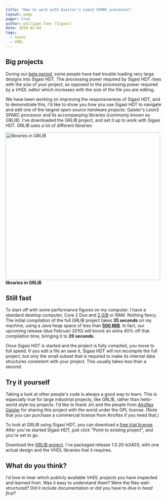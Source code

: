 ```yaml
---
title: "How to work with Gaisler's Leon3 SPARC processor"
layout: page 
pager: true
author: philippe.faes (Sigasi)
date: 2010-02-04
tags: 
  - howto
  - VHDL
---
```

<div class="content">
<h2>Big projects</h2><p>During our <a href="/publicbeta">beta period</a>, some people have had trouble loading very large designs into Sigasi HDT. The processing power required by Sigasi HDT rises with the size of your project, as opposed to the processing power required by a <em>VHDL editor</em> which increases with the size of the file you are editing.</p><p>We have been working on improving the responsiveness of Sigasi HDT, and to demonstrate this, I'd like to show you how you use Sigasi HDT to navigate and edit one of the <em>largest open source hardware projects</em>: Gaisler's Leon3 SPARC processor and its accompanying libraries (commonly known as GRLIB). I've downloaded the GRLIB project, and set it up to work with Sigasi HDT. GRLIB uses a lot of different libraries:</p><p><span class="inline inline-center"><img src="http://www.sigasi.com/sites/www.sigasi.com/files/images/gr_libraries.img_assist_custom-500x478.png" alt="libraries in GRLIB" title="libraries in GRLIB" class="image image-img_assist_custom-500x478 " width="500" height="478"/><span class="caption"><strong>libraries in GRLIB</strong></span></span></p><h2>Still fast</h2><p>To start off with some performance figures on my computer. I have a standard desktop computer, Core 2 Duo and <a href="http://en.wikipedia.org/wiki/Gibibyte" class="elf-external elf-icon">2 GiB</a> or RAM. Nothing fancy.<br/>The initial compilation of the full GRLIB project takes <strong>35 seconds</strong> on my machine, using a Java heap space of less than <strong><a href="http://en.wikipedia.org/wiki/Mebibyte" class="elf-external elf-icon">500 MiB</a></strong>. In fact, our upcoming release (due Februari 2010) will knock an extra 40% off that compilation time, bringing it to <strong>20 seconds</strong>. </p><p>Once Sigasi HDT is started and the project is fully compiled, you move to full speed. If you edit a file an save it, Sigasi HDT will not recompile the full project, but only the small subset that is required to make its internal data structures consistent with your project. This usually takes less than a second.</p><h2>Try it yourself</h2><p>Taking a look at other people's code is always a good way to learn. This is especially true for large industrial projects, like GRLIB, rather than hello-world style toy projects. I'd like to thank Jiri and the people from <a href="http://gaisler.com" class="elf-external elf-icon">Airoflex Gaisler</a> for sharing this project with the world under the GPL license. (Note that you can purchase a commercial license from Airoflex if you need that.)</p><p>To look at GRLIB using Sigasi HDT, you can download a <a href="/start">free trial license</a>. After you've started Sigasi HDT, just click "Point to existing project", and you're set to go.</p><p>Download the <a href="/sites/www.sigasi.com/files/grlib-gpl-1.0.20-b3403-b.tgz">GRLIB project</a>. I've packaged release 1.0.20-b3403, with one actual design and the VHDL libraries that it requires.</p><h2>What do you think?</h2><p>I'd love to hear which publicly available <em>VHDL projects</em> you have inspected and learned from. Was it easy to understand them? Were the files well-structured? Did it include documentation or did you have to dive in <em>head first</em>?</p>  </div>

